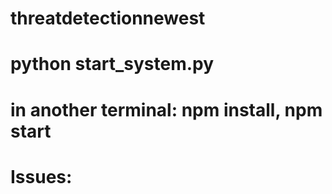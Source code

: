 # threatdetectionnewest
# python start_system.py 
# in another terminal: npm install, npm start
# Issues: 
